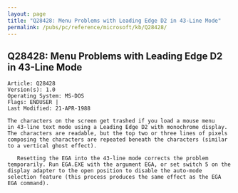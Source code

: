 ```yaml
---
layout: page
title: "Q28428: Menu Problems with Leading Edge D2 in 43-Line Mode"
permalink: /pubs/pc/reference/microsoft/kb/Q28428/
---
```


## Q28428: Menu Problems with Leading Edge D2 in 43-Line Mode

	Article: Q28428
	Version(s): 1.0
	Operating System: MS-DOS
	Flags: ENDUSER |
	Last Modified: 21-APR-1988
	
	The characters on the screen get trashed if you load a mouse menu
	in 43-line text mode using a Leading Edge D2 with monochrome display.
	The characters are readable, but the top two or three lines of pixels
	composing the characters are repeated beneath the characters (similar
	to a vertical ghost effect).
	
	   Resetting the EGA into the 43-line mode corrects the problem
	temporarily. Run EGA.EXE with the argument EGA, or set switch 5 on the
	display adapter to the open position to disable the auto-mode
	selection feature (this process produces the same effect as the EGA
	EGA command).
